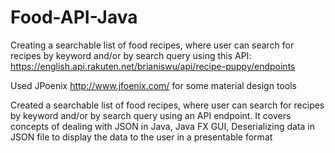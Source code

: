 # Food-API-Java
Creating a searchable list of food recipes, where user can search for recipes by keyword and/or by search query using this API: https://english.api.rakuten.net/brianiswu/api/recipe-puppy/endpoints

Used JPoenix http://www.jfoenix.com/ for some material design tools

Created a searchable list of food recipes, where user can search for recipes by keyword and/or by search query using an API endpoint. It covers concepts of dealing with JSON in Java, Java FX GUI, Deserializing data in JSON file to display the data to the user in a presentable format 
